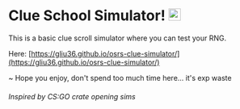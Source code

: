 # Clue School Simulator! <img src="https://vignette.wikia.nocookie.net/2007scape/images/d/df/Clue_scroll_detail.png/revision/latest?cb=20160510035736" height="24" width="24">


This is a basic clue scroll simulator where you can test your RNG.

Here: [https://gliu36.github.io/osrs-clue-simulator/](https://gliu36.github.io/osrs-clue-simulator/)

  
~ Hope you enjoy, don't spend too much time here... it's exp waste

###### Inspired by CS:GO crate opening sims